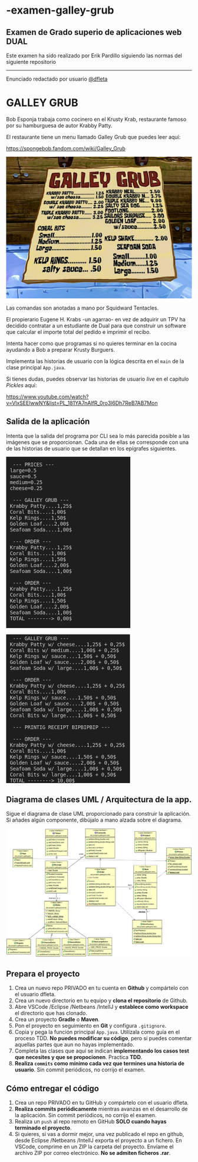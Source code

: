 # -examen-galley-grub

## Examen de Grado superio de aplicaciones web DUAL

Este examen ha sido realizado por Erik Pardillo siguiendo las normas del siguiente repositorio

---

Enunciado redactado por usuario [@dfleta](https://github.com/dfleta)

# GALLEY GRUB

Bob Esponja trabaja como cocinero en el Krusty Krab, restaurante famoso por su hamburguesa de autor Krabby Patty.

El restaurante tiene un menu llamado Galley Grub que puedes leer aquí:

https://spongebob.fandom.com/wiki/Galley_Grub

![Interfaz de usuario](./doc/Mermaid_Man_and_Barnacle_Boy_V.png "Galley Grub")

Las comandas son anotadas a mano por Squidward Tentacles.

El propierario Eugene H. Krabs -un agarrao- en vez de adquirir un TPV ha decidido contratar a un estudiante de Dual para que construir un software que calcular el importe total del pedido e imprimir el recibo.

Intenta hacer como que programas si no quieres terminar en la cocina ayudando a Bob a preparar Krusty Burguers.

Implementa las historias de usuario con la lógica descrita en el `main` de la clase principal `App.java`.

Si tienes dudas, puedes observar las historias de usuario _live_ en el capítulo _Pickles_ aquí:

https://www.youtube.com/watch?v=VlxSEEIwwNY&list=PL_181YA7nAlfR_0ro3l6Dh7ReB7AB7Mon

## Salida de la aplicación

Intenta que la salida del programa por CLI sea lo más parecida posible a las imágenes que se proporcionan. Cada una de ellas se corresponde con una de las historias de usuario que se detallan en los epígrafes siguientes.

!["Historias de usuario"](./doc/salida_CLI/CLI_01.png "sneaker info ASCII CLI")

!["Historias de usuario"](./doc/salida_CLI/CLI_02.png "all bids and asks CLI")

## Diagrama de clases UML / Arquitectura de la app.

Sigue el diagrama de clase UML proporcionado para construir la aplicación.
Si añades algún componente, dibújalo a mano alzada sobre el diagrama.

!["Diagrama de clases UML"](./doc/diagrama_clases_UML.png "Diagrama de clases UML")

## Prepara el proyecto

1.  Crea un nuevo repo PRIVADO en tu cuenta en **Github** y compártelo con el usuario dfleta.
2.  Crea un nuevo directorio en tu equipo y **clona el repositorio** de Github.
3.  Abre VSCode /Eclipse /Netbeans /IntelIJ y **establece como workspace** el directorio que has clonado.
4.  Crea un proyecto **Gradle** o **Maven**.
5.  Pon el proyecto en seguimiento en **Git** y configura `.gitignore`.
6.  Copia y pega la función principal `App.java`. Utilízala como guía en el proceso TDD. **No puedes modificar su código**, pero sí puedes comentar aquellas partes que aun no hayas implementado.
7.  Completa las clases que aquí se indican **implementando los casos test que necesites y que se propocionen**. Practica **TDD**.
8.  **Realiza `commits` como mínimo cada vez que termines una historia de usuario**. Sin commit periódicos, no corrijo el examen.

## Cómo entregar el código

1.  Crea un repo PRIVADO en tu GitHub y compártelo con el usuario dfleta.
2.  **Realiza commits periódicamente** mientras avanzas en el desarrollo de la aplicación. Sin commit periódicos, no corrijo el examen.
3.  Realiza un `push` al repo remoto en GitHub **SOLO cuando hayas terminado el proyecto**.
4.  Si quieres, si vas a dormir mejor, una vez publicado el repo en github, desde Eclipse /Netbeans /IntelIJ exporta el proyecto a un fichero. En VSCode, comprime en un ZIP la carpeta del proyecto. Envíame el archivo ZIP por correo electrónico. **No se admiten ficheros .rar**.
